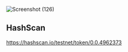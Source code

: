![Screenshot (126)](https://github.com/user-attachments/assets/4839cb0c-fa9a-43da-abf0-a87e89ddd9f3)
## HashScan
https://hashscan.io/testnet/token/0.0.4962373
